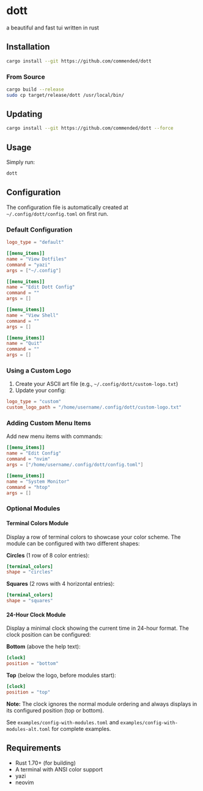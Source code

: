 # dott

a beautiful and fast tui written in rust


## Installation

```bash
cargo install --git https://github.com/commended/dott
```

### From Source

```bash
cargo build --release
sudo cp target/release/dott /usr/local/bin/
```

## Updating

```bash
cargo install --git https://github.com/commended/dott --force
```

## Usage

Simply run:

```bash
dott
```

## Configuration

The configuration file is automatically created at `~/.config/dott/config.toml` on first run.

### Default Configuration

```toml
logo_type = "default"

[[menu_items]]
name = "View Dotfiles"
command = "yazi"
args = ["~/.config"]

[[menu_items]]
name = "Edit Dott Config"
command = ""
args = []

[[menu_items]]
name = "View Shell"
command = ""
args = []

[[menu_items]]
name = "Quit"
command = ""
args = []
```

### Using a Custom Logo

1. Create your ASCII art file (e.g., `~/.config/dott/custom-logo.txt`)
2. Update your config:

```toml
logo_type = "custom"
custom_logo_path = "/home/username/.config/dott/custom-logo.txt"
```

### Adding Custom Menu Items

Add new menu items with commands:

```toml
[[menu_items]]
name = "Edit Config"
command = "nvim"
args = ["/home/username/.config/dott/config.toml"]

[[menu_items]]
name = "System Monitor"
command = "htop"
args = []
```

### Optional Modules

#### Terminal Colors Module

Display a row of terminal colors to showcase your color scheme. The module can be configured with two different shapes:

**Circles** (1 row of 8 color entries):
```toml
[terminal_colors]
shape = "circles"
```

**Squares** (2 rows with 4 horizontal entries):
```toml
[terminal_colors]
shape = "squares"
```

#### 24-Hour Clock Module

Display a minimal clock showing the current time in 24-hour format. The clock position can be configured:

**Bottom** (above the help text):
```toml
[clock]
position = "bottom"
```

**Top** (below the logo, before modules start):
```toml
[clock]
position = "top"
```

**Note:** The clock ignores the normal module ordering and always displays in its configured position (top or bottom).

See `examples/config-with-modules.toml` and `examples/config-with-modules-alt.toml` for complete examples.


## Requirements

- Rust 1.70+ (for building)
- A terminal with ANSI color support
- yazi
- neovim

